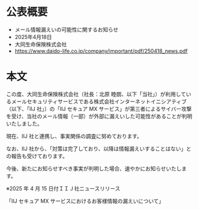 # 公表概要
- メール情報漏えいの可能性に関するお知らせ
- 2025年4月18日
- 大同生命保険株式会社
- https://www.daido-life.co.jp/company/important/pdf/250418_news.pdf

# 本文
この度、大同生命保険株式会社（社長：北原 睦朗、以下「当社」）が利用しているメールセキュリティサービスである株式会社インターネットイニシアティブ（以下、「IIJ 社」）の「IIJ セキュア MX サービス」が第三者によるサイバー攻撃を受け、当社のメール情報（一部）が外部に漏えいした可能性があることが判明いたしました。

現在、IIJ 社と連携し、事実関係の調査に努めております。

なお、IIJ 社から、「対策は完了しており、以降は情報漏えいすることはない」との報告も受けております。

今後、新たにお知らせすべき事実が判明した場合、速やかにお知らせいたします。

※2025 年 4 月 15 日付ＩＩＪ社ニュースリリース

「IIJ セキュア MX サービスにおけるお客様情報の漏えいについて」
